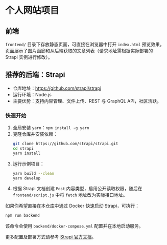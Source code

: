 # 个人网站项目



## 前端

`frontend/` 目录下存放静态页面，可直接在浏览器中打开 `index.html` 预览效果。页面展示了图片画廊和从后端获取的文章列表（请求地址需根据实际部署的 Strapi 实例进行修改）。

## 推荐的后端：Strapi

- 仓库地址：<https://github.com/strapi/strapi>
- 运行环境：Node.js
- 主要优势：支持内容管理、文件上传、REST 与 GraphQL API，社区活跃。

### 快速开始
1. 全局安装 `yarn`：`npm install -g yarn`
2. 克隆仓库并安装依赖：
   ```bash
   git clone https://github.com/strapi/strapi.git
   cd strapi
   yarn install
   ```
3. 运行示例项目：
   ```bash
   yarn build --clean
   yarn develop
   ```
4. 根据 Strapi 文档创建 `Post` 内容类型，启用公开读取权限，随后在 `frontend/script.js` 中将 `fetch` 地址改为实际接口地址。

如果你希望直接在本仓库中通过 Docker 快速启动 Strapi，可执行：

```bash
npm run backend
```

该命令会使用 `backend/docker-compose.yml` 配置并在本地启动服务。

更多配置及部署方式请参考 [Strapi 官方文档](https://docs.strapi.io/)。

